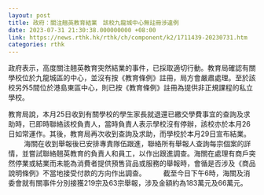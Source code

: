 ```yaml
---
layout: post
title: 政府：關注翹英教育結業　該校九龍城中心無註冊涉違例
date: 2023-07-31 21:30:38.000000000 +08:00
link: https://news.rthk.hk/rthk/ch/component/k2/1711439-20230731.htm
categories: rthk
---
```


政府表示，高度關注翹英教育突然結業的事件，已採取適切行動。教育局確認有關學校位於九龍城區的中心，並沒有按《教育條例》註冊，局方會嚴肅處理。至於該校另外5間位於港島東區中心，則已按《教育條例》註冊為提供非正規課程的私立學校。

教育局說，本月25日收到有關學校的學生家長就退還已繳交學費事宜的查詢及求助時，已即時聯絡該校負責人，當時負責人表示學校沒有停辦，該校亦於本月26日如常運作。其後，教育局再次收到查詢及求助，而學校於本月29日宣布結業。
　　 
海關在收到舉報後已安排專責隊伍跟進，聯絡所有舉報人查詢每宗個案的詳情，並嘗試聯絡翹英教育的負責人和員工，以作出跟進調查。海關在處理有商戶突然停業或結業而未能為消費者提供預售貨品或服務的舉報時，會循是否涉及《商品說明條例》不當地接受付款的方向作出調查。
　　 
截至今日下午6時，海關及消委會就有關事件分別接獲219宗及63宗舉報，涉及金額約為183萬元及66萬元。
